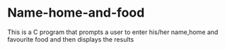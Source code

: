 # Name-home-and-food
This is a C program that prompts a user to enter his/her name,home and favourite food and then displays the results

